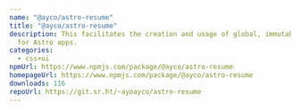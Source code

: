 ```yaml
---
name: "@ayco/astro-resume"
title: "@ayco/astro-resume"
description: This facilitates the creation and usage of global, immutable data
  for Astro apps.
categories:
  - css+ui
npmUrl: https://www.npmjs.com/package/@ayco/astro-resume
homepageUrl: https://www.npmjs.com/package/@ayco/astro-resume
downloads: 116
repoUrl: https://git.sr.ht/~ayoayco/astro-resume
---
```

